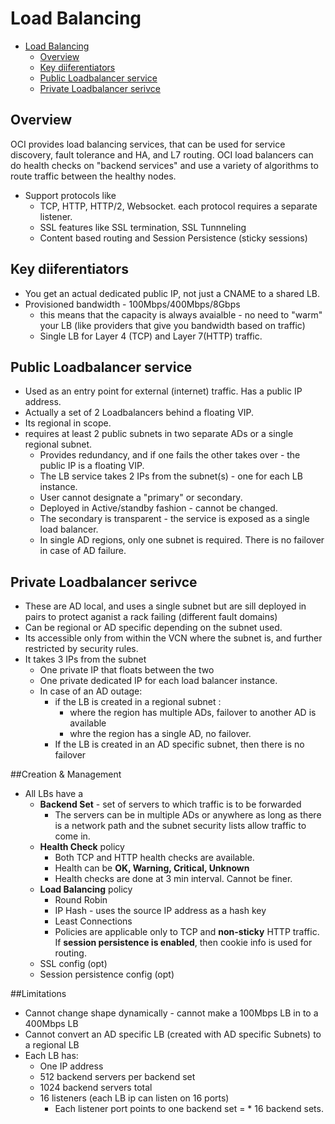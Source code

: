 # Load Balancing

* [Load Balancing](#load-balancing)
  * [Overview](#overview)
  * [Key diiferentiators](#key-diiferentiators)
  * [Public Loadbalancer service](#public-loadbalancer-service)
  * [Private Loadbalancer serivce](#private-loadbalancer-serivce)
## Overview

OCI provides load balancing services, that can be used for service discovery, fault tolerance and HA, and L7 routing.
OCI load balancers can do health checks on "backend services" and use a variety of algorithms to route traffic between the healthy nodes.

* Support protocols like
  * TCP, HTTP, HTTP/2, Websocket. each protocol requires a separate listener. 
  * SSL features like SSL termination, SSL Tunnneling
  * Content based routing and Session Persistence (sticky sessions)

## Key diiferentiators

  * You get an actual dedicated public IP, not just a CNAME to a shared LB.
  * Provisioned bandwidth - 100Mbps/400Mbps/8Gbps
    * this means that the capacity is always avaialble - no need to "warm" your LB (like providers that give you bandwidth based on traffic)
    * Single LB for Layer 4 (TCP) and Layer 7(HTTP)  traffic.

## Public Loadbalancer service

  * Used as an entry point for external (internet) traffic. Has a public IP address.
  * Actually a set of 2 Loadbalancers behind a floating VIP.
  * Its regional in scope.
  * requires at least 2 public subnets in two separate ADs or a single regional subnet.
    * Provides redundancy, and if one fails the other takes over - the public IP is a floating VIP.
    * The LB service takes 2 IPs from the subnet(s) - one for each LB instance.
    * User cannot designate a "primary" or secondary.
    * Deployed in Active/standby fashion - cannot be changed.
    * The secondary is transparent - the service is exposed as a single load balancer.
    * In single AD regions, only one subnet is required. There is no failover in case of AD failure.

## Private Loadbalancer serivce

  * These are AD local, and uses a single subnet but are sill deployed in pairs to protect aganist a rack failing (different fault domains)
  * Can be regional or AD specific depending on the subnet used.
  * Its accessible only from within the VCN where the subnet is, and further restricted by security rules.
  * It takes 3 IPs from the subnet
    * One private IP that floats between the two
    * One private dedicated IP for each load balancer instance.
    * In case of an AD outage:
      * if the LB is created in a regional subnet :
        * where the region has multiple ADs, failover to another AD is available
        * whre the region has a single AD, no failover.
      * If the LB is created in an AD specific subnet, then there is no failover

##Creation & Management

  * All LBs have a 
    * __Backend Set__ - set of servers to which traffic is to be forwarded
      * The servers can be in multiple ADs or anywhere as long as there is a network path and the subnet security lists allow traffic to come in.
    * __Health Check__ policy
      * Both TCP and HTTP health checks are available.
      * Health can be __OK, Warning, Critical, Unknown__
      * Health checks are done at 3 min interval. Cannot be finer.
    * __Load Balancing__ policy
      * Round Robin
      * IP Hash - uses the source IP address as a hash key
      * Least Connections 
      * Policies are applicable only to TCP and __non-sticky__ HTTP traffic. If __session persistence is enabled__, then cookie info is used for routing.
    * SSL config (opt)
    * Session persistence config (opt)

##Limitations

  * Cannot change shape dynamically - cannot make a 100Mbps LB in to a 400Mbps LB
  * Cannot convert an AD specific LB (created with AD specific Subnets) to a regional LB
  * Each LB has:
    * One IP address
    * 512 backend servers per backend set
    * 1024 backend servers total
    * 16 listeners (each LB ip can listen on 16 ports)
      * Each listener port points to one backend set =  * 16 backend sets.
